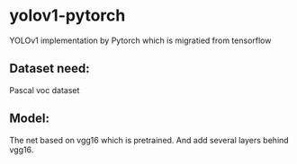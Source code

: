 # yolov1-pytorch
YOLOv1 implementation by Pytorch which  is migratied from tensorflow
## Dataset need:
Pascal voc dataset
## Model:
The net based on vgg16 which is pretrained.
And add several layers behind vgg16.
